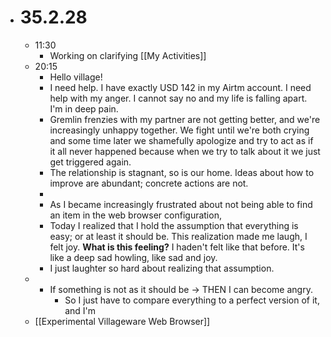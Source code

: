 - # 35.2.28
	- 11:30
		- Working on clarifying [[My Activities]]
	- 20:15
		- Hello village!
		- I need help. I have exactly USD 142 in my Airtm account. I need help with my anger. I cannot say no and my life is falling apart. I'm in deep pain.
		- Gremlin frenzies with my partner are not getting better, and we're increasingly unhappy together. We fight until we're both crying and some time later we shamefully apologize and try to act as if it all never happened because when we try to talk about it we just get triggered again.
		- The relationship is stagnant, so is our home. Ideas about how to improve are abundant; concrete actions are not.
		-
		- As I became increasingly frustrated about not being able to find an item in the web browser configuration,
		- Today I realized that I hold the assumption that everything is easy; or at least it should be. This realization made me laugh, I felt joy. **What is this feeling?** I haden't felt like that before. It's like a deep sad howling, like sad and joy.
		- I just laughter so hard about realizing that assumption.
	-
		- If something is not as it should be -> THEN I can become angry.
			- So I just have to compare everything to a perfect version of it, and I'm
	- [[Experimental Villageware Web Browser]]